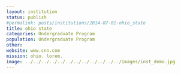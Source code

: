 ```yaml
---
layout: institution
status: publish
#permalink: posts/institutions/2014-07-01-ohio_state
title: ohio state
categories: Undergraduate Program
population: Undergraduate Program
other: 
website: www.cnn.com
mission: ohio. lorem. 
image: ../../../../../../../../../../../../images/inst_demo.jpg
---
```

  